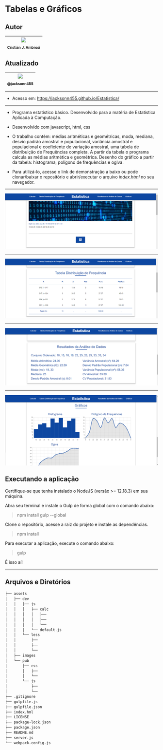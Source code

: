 Tabelas e Gráficos
===============================================

## Autor

 | [<img src="https://avatars0.githubusercontent.com/u/9125404?s=460&u=318fa9e753d799abef03cbb8c67125648ca9a02e&v=4" width=115><br><sub>Cristian J. Ambrosi</sub>](https://github.com/cjambrosi) |
  | :---: |
  
 ## Atualizado

 | [<img src="https://avatars1.githubusercontent.com/u/46221221?s=460&u=0d161e390cdad66e925f3d52cece6c3e65a23eb2&v=4" width=115><br><sub>@jacksonn455</sub>](https://github.com/jacksonn455) |
  | :---: |
--------------------

- Acesso em: https://jacksonn455.github.io/Estatistica/

--------------------

- Programa estatístico básico. Desenvolvido para a matéria de Estatística Aplicada à Computação.
- Desenvolvido com javascript, html, css
- O trabalho contém: médias aritméticas e geométricas, moda, mediana, desvio padrão amostral e populacional,
variância amostral e populacional e coeficiente de variação amostral, uma tabela de distribuição de Frequências completa.
  A partir da tabela o programa calcula as médias aritmética e geométrica. 
Desenho do gráfico a partir da tabela: histograma, polígono de frequências e ogiva.

- Para utilizá-lo, acesse o link de demonstração a baixo ou pode clonar/baixar o repositório e abrir/executar o arquivo *index.html* no seu navegador.

--------------------

![](https://github.com/jacksonn455/Estatistica/blob/master/tela%201.png)

--------------------

![](https://github.com/jacksonn455/Estatistica/blob/master/tela%202.png)

--------------------

![](https://github.com/jacksonn455/Estatistica/blob/master/tela%203.png)

--------------------

![](https://github.com/jacksonn455/Estatistica/blob/master/tela%204.png)

## Executando a aplicação

Certifique-se que tenha instalado o NodeJS (versão >= 12.18.3) em sua máquina.

Abra seu terminal e instale o Gulp de forma global com o comando abaixo:

> npm install gulp --global

Clone o repositório, acesse a raiz do projeto e instale as dependências.

> npm install

Para executar a aplicação, execute o comando abaixo:

> gulp

É isso aí!

--------------------

## Arquivos e Diretórios

```bash
├── assets
│   ├── dev
│   │   ├── js
│   │   │   ├── calc
│   │   │   │   ├──
│   │   │   │   ├──
│   │   │   │   └──
│   │   │   └── default.js
│   │   └── less
│   │       ├──
│   │       ├──
│   │       └──
│   ├── images
│   └── pub
│       ├── css
│       │   ├──
│       │   └──
│       └── js
│           ├──
│           └──
├── .gitignore
├── gulpfile.js
├── gulpfile.json
├── index.hml
├── LICENSE
├── package-lock.json
├── package.json
├── README.md
├── server.js
└── webpack.config.js
```
